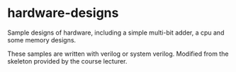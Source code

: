 # hardware-designs
Sample designs of hardware, including a simple multi-bit adder, a cpu and some memory designs.

These samples are written with verilog or system verilog. Modified from the skeleton provided by the course lecturer.
